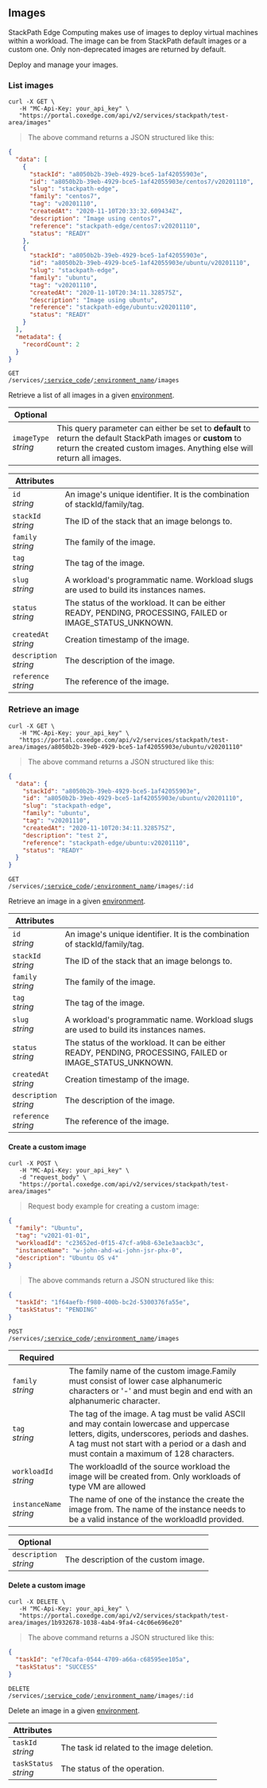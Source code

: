 ## Images

StackPath Edge Computing makes use of images to deploy virtual machines within a workload. The image can be from StackPath default images or
a custom one. Only non-deprecated images are returned by default.

Deploy and manage your images.

<!-------------------- LIST IMAGES -------------------->

### List images

```shell
curl -X GET \
   -H "MC-Api-Key: your_api_key" \
   "https://portal.coxedge.com/api/v2/services/stackpath/test-area/images"
```

> The above command returns a JSON structured like this:

```json
{
  "data": [
    {
      "stackId": "a8050b2b-39eb-4929-bce5-1af42055903e",
      "id": "a8050b2b-39eb-4929-bce5-1af42055903e/centos7/v20201110",
      "slug": "stackpath-edge",
      "family": "centos7",
      "tag": "v20201110",
      "createdAt": "2020-11-10T20:33:32.609434Z",
      "description": "Image using centos7",
      "reference": "stackpath-edge/centos7:v20201110",
      "status": "READY"
    },
    {
      "stackId": "a8050b2b-39eb-4929-bce5-1af42055903e",
      "id": "a8050b2b-39eb-4929-bce5-1af42055903e/ubuntu/v20201110",
      "slug": "stackpath-edge",
      "family": "ubuntu",
      "tag": "v20201110",
      "createdAt": "2020-11-10T20:34:11.328575Z",
      "description": "Image using ubuntu",
      "reference": "stackpath-edge/ubuntu:v20201110",
      "status": "READY"
    }
  ],
  "metadata": {
    "recordCount": 2
  }
}
```

<code>GET /services/<a href="#administration-service-connections">:service_code</a>/<a href="#administration-environments">:environment_name</a>/images</code>

Retrieve a list of all images in a given [environment](#administration-environments).

| Optional                 | &nbsp;                                                                                                                                                                                |
| ------------------------ | ------------------------------------------------------------------------------------------------------------------------------------------------------------------------------------- |
| `imageType`<br/>_string_ | This query parameter can either be set to **default** to return the default StackPath images or **custom** to return the created custom images. Anything else will return all images. |

| Attributes                 | &nbsp;                                                                                                   |
| -------------------------- | -------------------------------------------------------------------------------------------------------- |
| `id`<br/>_string_          | An image's unique identifier. It is the combination of stackId/family/tag.                               |
| `stackId`<br/>_string_     | The ID of the stack that an image belongs to.                                                            |
| `family`<br/>_string_      | The family of the image.                                                                                 |
| `tag`<br/>_string_         | The tag of the image.                                                                                    |
| `slug`<br/>_string_        | A workload's programmatic name. Workload slugs are used to build its instances names.                    |
| `status`<br/>_string_      | The status of the workload. It can be either READY, PENDING, PROCESSING, FAILED or IMAGE_STATUS_UNKNOWN. |
| `createdAt`<br/>_string_   | Creation timestamp of the image.                                                                         |
| `description`<br/>_string_ | The description of the image.                                                                            |
| `reference`<br/>_string_   | The reference of the image.                                                                              |

<!-------------------- RETRIEVE AN IMAGE -------------------->

### Retrieve an image

```shell
curl -X GET \
   -H "MC-Api-Key: your_api_key" \
   "https://portal.coxedge.com/api/v2/services/stackpath/test-area/images/a8050b2b-39eb-4929-bce5-1af42055903e/ubuntu/v20201110"
```

> The above command returns a JSON structured like this:

```json
{
  "data": {
    "stackId": "a8050b2b-39eb-4929-bce5-1af42055903e",
    "id": "a8050b2b-39eb-4929-bce5-1af42055903e/ubuntu/v20201110",
    "slug": "stackpath-edge",
    "family": "ubuntu",
    "tag": "v20201110",
    "createdAt": "2020-11-10T20:34:11.328575Z",
    "description": "test 2",
    "reference": "stackpath-edge/ubuntu:v20201110",
    "status": "READY"
  }
}
```

<code>GET /services/<a href="#administration-service-connections">:service_code</a>/<a href="#administration-environments">:environment_name</a>/images/:id</code>

Retrieve an image in a given [environment](#administration-environments).

| Attributes                 | &nbsp;                                                                                                   |
| -------------------------- | -------------------------------------------------------------------------------------------------------- |
| `id`<br/>_string_          | An image's unique identifier. It is the combination of stackId/family/tag.                               |
| `stackId`<br/>_string_     | The ID of the stack that an image belongs to.                                                            |
| `family`<br/>_string_      | The family of the image.                                                                                 |
| `tag`<br/>_string_         | The tag of the image.                                                                                    |
| `slug`<br/>_string_        | A workload's programmatic name. Workload slugs are used to build its instances names.                    |
| `status`<br/>_string_      | The status of the workload. It can be either READY, PENDING, PROCESSING, FAILED or IMAGE_STATUS_UNKNOWN. |
| `createdAt`<br/>_string_   | Creation timestamp of the image.                                                                         |
| `description`<br/>_string_ | The description of the image.                                                                            |
| `reference`<br/>_string_   | The reference of the image.                                                                              |

<!-------------------- CREATE AN IMAGE -------------------->

#### Create a custom image

```shell
curl -X POST \
   -H "MC-Api-Key: your_api_key" \
   -d "request_body" \
   "https://portal.coxedge.com/api/v2/services/stackpath/test-area/images"
```

> Request body example for creating a custom image:

```json
{
  "family": "Ubuntu",
  "tag": "v2021-01-01",
  "workloadId": "c23652ed-0f15-47cf-a9b8-63e1e3aacb3c",
  "instanceName": "w-john-ahd-wi-john-jsr-phx-0",
  "description": "Ubuntu OS v4"
}
```

> The above commands return a JSON structured like this:

```json
{
  "taskId": "1f64aefb-f980-400b-bc2d-5300376fa55e",
  "taskStatus": "PENDING"
}
```

<code>POST /services/<a href="#administration-service-connections">:service_code</a>/<a href="#administration-environments">:environment_name</a>/images</code>

| Required                    | &nbsp;                                                                                                                                                                                                                               |
| --------------------------- | ------------------------------------------------------------------------------------------------------------------------------------------------------------------------------------------------------------------------------------ |
| `family`<br/>_string_       | The family name of the custom image.Family must consist of lower case alphanumeric characters or '-' and must begin and end with an alphanumeric character.                                                                          |
| `tag`<br/>_string_          | The tag of the image. A tag must be valid ASCII and may contain lowercase and uppercase letters, digits, underscores, periods and dashes. A tag must not start with a period or a dash and must contain a maximum of 128 characters. |
| `workloadId`<br/>_string_   | The workloadId of the source workload the image will be created from. Only workloads of type VM are allowed                                                                                                                          |
| `instanceName`<br/>_string_ | The name of one of the instance the create the image from. The name of the instance needs to be a valid instance of the workloadId provided.                                                                                         |

| Optional                   | &nbsp;                               |
| -------------------------- | ------------------------------------ |
| `description`<br/>_string_ | The description of the custom image. |

<!-------------------- DELETE AN IMAGE -------------------->

#### Delete a custom image

```shell
curl -X DELETE \
   -H "MC-Api-Key: your_api_key" \
   "https://portal.coxedge.com/api/v2/services/stackpath/test-area/images/1b932678-1038-4ab4-9fa4-c4c06e696e20"
```

> The above command returns a JSON structured like this:

```json
{
  "taskId": "ef70cafa-0544-4709-a66a-c68595ee105a",
  "taskStatus": "SUCCESS"
}
```

<code>DELETE /services/<a href="#administration-service-connections">:service_code</a>/<a href="#administration-environments">:environment_name</a>/images/:id</code>

Delete an image in a given [environment](#administration-environments).

| Attributes                 | &nbsp;                                     |
| -------------------------- | ------------------------------------------ |
| `taskId` <br/>_string_     | The task id related to the image deletion. |
| `taskStatus` <br/>_string_ | The status of the operation.               |
